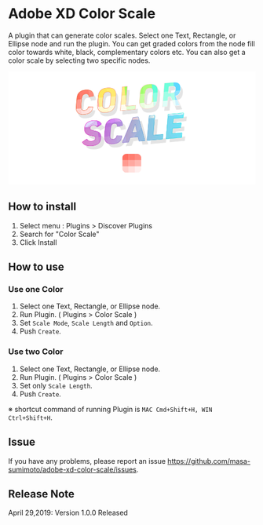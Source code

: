 # Adobe XD Color Scale
A plugin that can generate color scales. Select one Text, Rectangle, or Ellipse node and run the plugin. You can get graded colors from the node fill color towards white, black, complementary colors etc. You can also get a color scale by selecting two specific nodes.

![mainvisual](https://github.com/masa-sumimoto/adobe-xd-color-scale/blob/master/src/images/mainvisual.png)

## How to install

1. Select menu : Plugins > Discover Plugins
2. Search for "Color Scale"
3. Click Install


## How to use

### Use one Color
1. Select one Text, Rectangle, or Ellipse node.
2. Run Plugin. ( Plugins > Color Scale )
3. Set `Scale Mode`, `Scale Length` and `Option`.
4. Push `Create`.

### Use two Color
1. Select one Text, Rectangle, or Ellipse node.
2. Run Plugin. ( Plugins > Color Scale )
3. Set only `Scale Length`.
4. Push `Create`.

※ shortcut command of running Plugin is `MAC Cmd+Shift+H, WIN Ctrl+Shift+H`.  

## Issue
If you have any problems, please report an issue https://github.com/masa-sumimoto/adobe-xd-color-scale/issues.

## Release Note
April 29,2019: Version 1.0.0 Released





